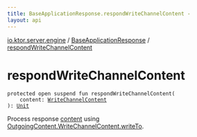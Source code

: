 ```yaml
---
title: BaseApplicationResponse.respondWriteChannelContent - 
layout: api
---
```


<div class='api-docs-breadcrumbs'><a href="../index.html">io.ktor.server.engine</a> / <a href="index.html">BaseApplicationResponse</a> / <a href="./respond-write-channel-content.html">respondWriteChannelContent</a></div>

# respondWriteChannelContent

<div class="signature"><code><span class="keyword">protected</span> <span class="keyword">open</span> <span class="keyword">suspend</span> <span class="keyword">fun </span><span class="identifier">respondWriteChannelContent</span><span class="symbol">(</span><br/>&nbsp;&nbsp;&nbsp;&nbsp;<span class="parameterName" id="io.ktor.server.engine.BaseApplicationResponse$respondWriteChannelContent(io.ktor.http.content.OutgoingContent.WriteChannelContent)/content">content</span><span class="symbol">:</span>&nbsp;<a href="../../io.ktor.http.content/-outgoing-content/-write-channel-content/index.html"><span class="identifier">WriteChannelContent</span></a><br/><span class="symbol">)</span><span class="symbol">: </span><a href="https://kotlinlang.org/api/latest/jvm/stdlib/kotlin/-unit/index.html"><span class="identifier">Unit</span></a></code></div>

Process response <a href="respond-write-channel-content.html#io.ktor.server.engine.BaseApplicationResponse$respondWriteChannelContent(io.ktor.http.content.OutgoingContent.WriteChannelContent)/content">content</a> using <a href="../../io.ktor.http.content/-outgoing-content/-write-channel-content/write-to.html">OutgoingContent.WriteChannelContent.writeTo</a>.

